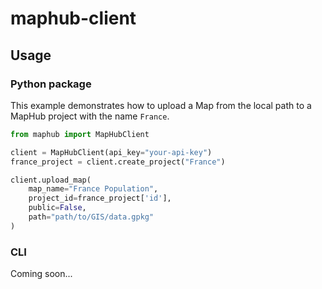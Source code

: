 # maphub-client

## Usage

### Python package
This example demonstrates how to upload a Map from the local path to a MapHub project with the name `France`.
```python 
from maphub import MapHubClient

client = MapHubClient(api_key="your-api-key")
france_project = client.create_project("France")

client.upload_map(
    map_name="France Population",
    project_id=france_project['id'],
    public=False,
    path="path/to/GIS/data.gpkg"
)
```

### CLI
Coming soon...

